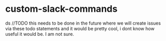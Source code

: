 # custom-slack-commands
ds
//TODO this needs to be done in the future where we will create issues via these todo statements and it would be pretty cool, i dont know how useful it would be. I am not sure.
